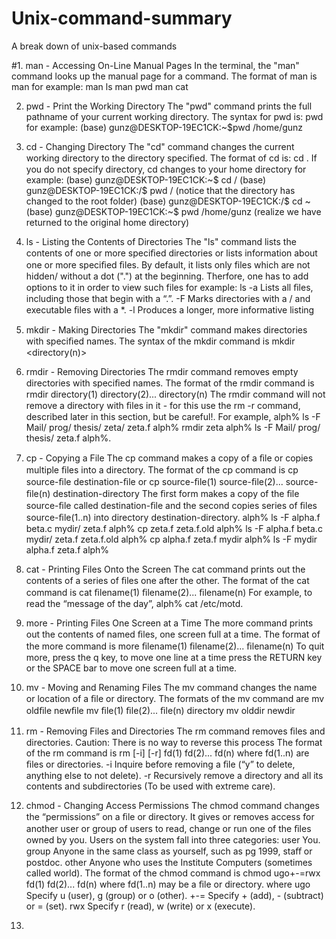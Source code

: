# Unix-command-summary
A break down of unix-based commands

#1. man - Accessing On-Line Manual Pages
In the terminal, the "man" command looks up the manual page for a command. The format of man is man <commandname> for example:		man ls		man pwd		man cat
  
2. pwd - Print the Working Directory
The "pwd" command prints the full pathname of your current working directory. The syntax for pwd is:
pwd for example:
(base) gunz@DESKTOP-19EC1CK:~$pwd
/home/gunz

3. cd - Changing Directory
The "cd" command changes the current working directory to the directory speciﬁed. The format of cd is:
cd <directorypath>. If you do not specify directory, cd changes to your home directory for example:	(base) gunz@DESKTOP-19EC1CK:~$ cd /	(base) gunz@DESKTOP-19EC1CK:/$ pwd 	/  (notice that the directory has changed to the root folder)	(base) gunz@DESKTOP-19EC1CK:/$ cd ~ 	(base) gunz@DESKTOP-19EC1CK:~$ pwd 	/home/gunz (realize we have returned to the original home directory)

4. ls - Listing the Contents of Directories
The "ls" command lists the contents of one or more speciﬁed directories or lists information about one or more speciﬁed ﬁles. By default, it lists only files which are not hidden/ without a dot (".") at the beginning. Therfore, one has to add options to it in order to view such files for example:
	ls -a Lists all ﬁles, including those that begin with a “.”.
		 -F Marks directories with a / and executable ﬁles with a *. 
		 -l Produces a longer, more informative listing
		 
5.  mkdir - Making Directories
The "mkdir" command makes directories with speciﬁed names. The syntax of the mkdir command is mkdir <directory1> <directory2> <directory(n)> 
	
6. rmdir - Removing Directories
The rmdir command removes empty directories with speciﬁed names. The format of the rmdir command is rmdir directory(1) directory(2)... directory(n) The rmdir command will not remove a directory with ﬁles in it - for this use the rm -r command, described later in this section, but be careful!. For example, alph% ls -F Mail/ prog/ thesis/ zeta/ zeta.f alph% rmdir zeta alph% ls -F Mail/ prog/ thesis/ zeta.f alph%.

7. cp - Copying a File
The cp command makes a copy of a ﬁle or copies multiple ﬁles into a directory. The format of the cp command is cp source-ﬁle destination-ﬁle or cp source-ﬁle(1) source-ﬁle(2)... source-ﬁle(n) destination-directory The ﬁrst form makes a copy of the ﬁle source-ﬁle called destination-ﬁle and the second copies series of ﬁles source-ﬁle(1..n) into directory destination-directory. alph% ls -F alpha.f beta.c mydir/ zeta.f alph% cp zeta.f zeta.f.old alph% ls -F alpha.f beta.c mydir/ zeta.f zeta.f.old alph% cp alpha.f zeta.f mydir alph% ls -F mydir alpha.f zeta.f alph%

8. cat - Printing Files Onto the Screen
The cat command prints out the contents of a series of ﬁles one after the other. The format of the cat command is cat ﬁlename(1) ﬁlename(2)... ﬁlename(n) For example, to read the “message of the day”, alph% cat /etc/motd.

9. more - Printing Files One Screen at a Time
The more command prints out the contents of named ﬁles, one screen full at a time. The format of the more command is more ﬁlename(1) ﬁlename(2)... ﬁlename(n) To quit more, press the q key, to move one line at a time press the RETURN key or the SPACE bar to move one screen full at a time.

10. mv - Moving and Renaming Files
The mv command changes the name or location of a ﬁle or directory. The formats of the mv command are mv oldﬁle newﬁle mv ﬁle(1) ﬁle(2)... ﬁle(n) directory mv olddir newdir 

11.  rm - Removing Files and Directories
The rm command removes ﬁles and directories. Caution: There is no way to reverse this process  The format of the rm command is 
rm [-i] [-r] fd(1) fd(2)... fd(n)
where fd(1..n) are ﬁles or directories.
-i Inquire before removing a ﬁle (“y” to delete, anything else to not delete). -r Recursively remove a directory and all its contents and subdirectories (To be used with extreme care).

12. chmod - Changing Access Permissions
The chmod command changes the “permissions” on a ﬁle or directory. It gives or removes access for another user or group of users to read, change or run one of the ﬁles owned by you. Users on the system fall into three categories:
user You. group Anyone in the same class as yourself, such as pg 1999, staﬀ or postdoc. other Anyone who uses the Institute Computers (sometimes called world).
The format of the chmod command is chmod ugo+-=rwx fd(1) fd(2)... fd(n) where fd(1..n) may be a ﬁle or directory. where
ugo Specify u (user), g (group) or o (other). +-= Specify + (add), - (subtract) or = (set). rwx Specify r (read), w (write) or x (execute).

13. 



